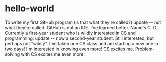 # hello-world
To write my first GitHub program (is that what they're called?)
update -- not what they're called. GitHub is not an IDE. I've learned better.
Name's C. O.
Currently a first-year student who is wildly interested in CS and programming.
update -- now a second-year student. Still interested, but perhaps not "wildly".
I've taken one CS class and am starting a new one in two days!
I'm interested in knowing even more!
CS excites me. Problem-solving with CS excites me even more.
